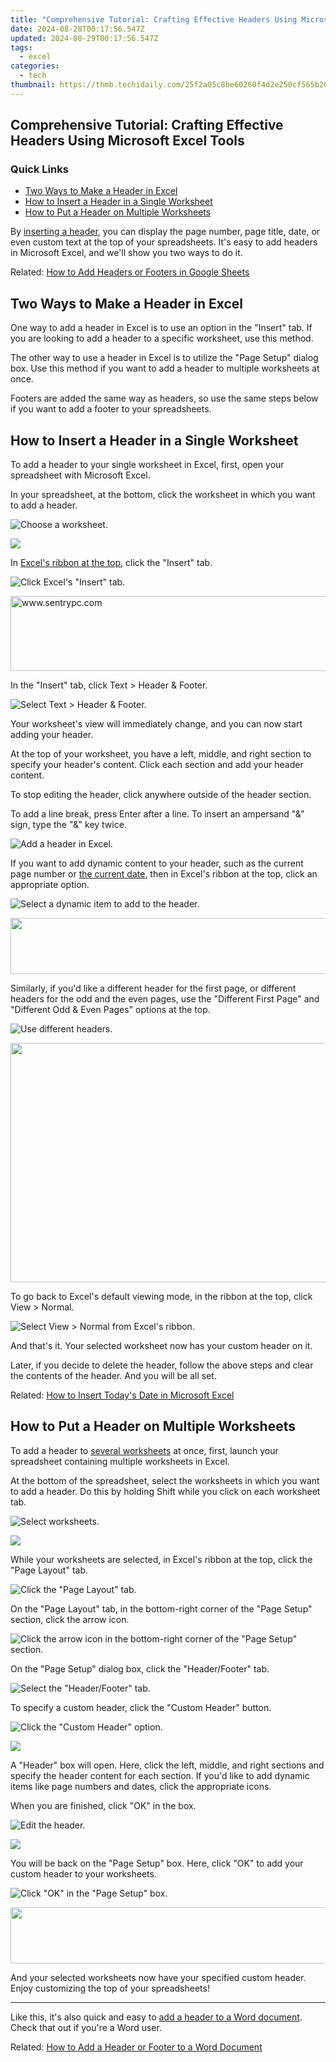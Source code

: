 ```yaml
---
title: "Comprehensive Tutorial: Crafting Effective Headers Using Microsoft Excel Tools"
date: 2024-08-28T00:17:56.547Z
updated: 2024-08-29T00:17:56.547Z
tags:
  - excel
categories:
  - tech
thumbnail: https://thmb.techidaily.com/25f2a05c8be60260f4d2e250cf565b20fcb8e042ff2a6a838a8d8235c347643c.jpg
---
```


## Comprehensive Tutorial: Crafting Effective Headers Using Microsoft Excel Tools

### Quick Links

* [Two Ways to Make a Header in Excel](https://fox-glue.techidaily.com/new-in-2024-top-tips-for-sharper-images-on-google-meet-calls/)
* [How to Insert a Header in a Single Worksheet](https://apple-account.techidaily.com/in-2024-how-to-remove-the-two-factor-authentication-on-apple-iphone-7-by-drfone-ios/)
* [How to Put a Header on Multiple Worksheets](https://tech-revival.techidaily.com/the-flip-side-of-free-ai-counseling-services/)

 By [inserting a header](https://phone-solutions.techidaily.com/bypassreset-pop-8-phone-screen-passcodepatternpin-by-drfone-android-unlock-android-unlock/), you can display the page number, page title, date, or even custom text at the top of your spreadsheets. It's easy to add headers in Microsoft Excel, and we'll show you two ways to do it.

Related: [How to Add Headers or Footers in Google Sheets](https://phone-solutions.techidaily.com/bypassreset-pop-8-phone-screen-passcodepatternpin-by-drfone-android-unlock-android-unlock/) 

##  Two Ways to Make a Header in Excel

 One way to add a header in Excel is to use an option in the "Insert" tab. If you are looking to add a header to a specific worksheet, use this method.

 The other way to use a header in Excel is to utilize the "Page Setup" dialog box. Use this method if you want to add a header to multiple worksheets at once.

 Footers are added the same way as headers, so use the same steps below if you want to add a footer to your spreadsheets.

##  How to Insert a Header in a Single Worksheet

 To add a header to your single worksheet in Excel, first, open your spreadsheet with Microsoft Excel.

 In your spreadsheet, at the bottom, click the worksheet in which you want to add a header.

![Choose a worksheet.](https://static1.howtogeekimages.com/wordpress/wp-content/uploads/2022/01/1-excel-select-worksheet.png) 

<!-- affiliate ads begin -->
<a href="https://shop.systoolsgroup.com/affiliate.php?ACCOUNT=SYSTOOBY&AFFILIATE=108875&PATH=https%3A%2F%2Fwww.systoolsgroup.com%3FAFFILIATE%3D108875%26RESOURCE%3DSysTools%2BGmail%2BBackup"><img src="https://www.systoolsgroup.com/box/gmail-backup.png" border="0"></a>
<!-- affiliate ads end -->
 In [Excel's ribbon at the top](https://screen-mirror.techidaily.com/in-2024-how-to-mirror-honor-play-40c-to-mac-drfone-by-drfone-android/), click the "Insert" tab.

![Click Excel's &quot;Insert&quot; tab.](https://static1.howtogeekimages.com/wordpress/wp-content/uploads/2022/01/2-excel-insert-tab.png) 

<!-- affiliate ads begin -->
<a href="https://sentrypc.7eer.net/c/5597632/398457/3022" target="_top" id="398457"><img src="//a.impactradius-go.com/display-ad/3022-398457" border="0" alt="www.sentrypc.com" width="980" height="120"/></a><img height="0" width="0" src="https://sentrypc.7eer.net/i/5597632/398457/3022" style="position:absolute;visibility:hidden;" border="0" />
<!-- affiliate ads end -->
 In the "Insert" tab, click Text > Header & Footer.

![Select Text > Header & Footer.](https://static1.howtogeekimages.com/wordpress/wp-content/uploads/2022/01/3-excel-add-header.png) 

 Your worksheet's view will immediately change, and you can now start adding your header.

 At the top of your worksheet, you have a left, middle, and right section to specify your header's content. Click each section and add your header content.

 To stop editing the header, click anywhere outside of the header section.

 To add a line break, press Enter after a line. To insert an ampersand "&" sign, type the "&" key twice.

![Add a header in Excel.](https://static1.howtogeekimages.com/wordpress/wp-content/uploads/2022/01/4-excel-edit-header.png) 

 If you want to add dynamic content to your header, such as the current page number or [the current date](https://blog-min.techidaily.com/how-to-recover-deleted-photos-from-android-gallery-app-on-redmi-note-12-5g-by-stellar-photo-recovery-android-mobile-photo-recover/), then in Excel's ribbon at the top, click an appropriate option.

![Select a dynamic item to add to the header.](https://static1.howtogeekimages.com/wordpress/wp-content/uploads/2022/01/5-dynamic-header-items.png) 

<!-- affiliate ads begin -->
<a href="https://mindmanager.sjv.io/c/5597632/1787667/20231" target="_top" id="1787667"><img src="//a.impactradius-go.com/display-ad/20231-1787667" border="0" alt="" width="728" height="90"/></a><img height="0" width="0" src="https://imp.pxf.io/i/5597632/1787667/20231" style="position:absolute;visibility:hidden;" border="0" />
<!-- affiliate ads end -->
 Similarly, if you'd like a different header for the first page, or different headers for the odd and the even pages, use the "Different First Page" and "Different Odd & Even Pages" options at the top.

![Use different headers.](https://static1.howtogeekimages.com/wordpress/wp-content/uploads/2022/01/6-different-header.png) 

<!-- affiliate ads begin -->
<a href="https://ship7com.pxf.io/c/5597632/1509856/17634" target="_top" id="1509856"><img src="//a.impactradius-go.com/display-ad/17634-1509856" border="0" alt="" width="730" height="383"/></a>
<!-- affiliate ads end -->
 To go back to Excel's default viewing mode, in the ribbon at the top, click View > Normal.

![Select View > Normal from Excel's ribbon.](https://static1.howtogeekimages.com/wordpress/wp-content/uploads/2022/01/7-excel-normal-view.png) 

 And that's it. Your selected worksheet now has your custom header on it.

 Later, if you decide to delete the header, follow the above steps and clear the contents of the header. And you will be all set.

Related: [How to Insert Today's Date in Microsoft Excel](https://blog-min.techidaily.com/how-to-recover-deleted-photos-from-android-gallery-app-on-redmi-note-12-5g-by-stellar-photo-recovery-android-mobile-photo-recover/) 

##  How to Put a Header on Multiple Worksheets

 To add a header to [several worksheets](https://article-files.techidaily.com/complete-review-for-hero4-black-for-2024/) at once, first, launch your spreadsheet containing multiple worksheets in Excel.

 At the bottom of the spreadsheet, select the worksheets in which you want to add a header. Do this by holding Shift while you click on each worksheet tab.

![Select worksheets.](https://static1.howtogeekimages.com/wordpress/wp-content/uploads/2022/01/8-excel-select-multiple-worksheets.png) 

<!-- affiliate ads begin -->
<a href="https://estore.winxdvd.com/order/checkout.php?PRODS=12653853&QTY=1&AFFILIATE=108875&CART=1"><img src="https://secure.avangate.com/images/merchant/bcb41ccdc4363c6848a1d760f26c28a0/products/14_videoproc-converter-ai-box.png" border="0"></a>
<!-- affiliate ads end -->
 While your worksheets are selected, in Excel's ribbon at the top, click the "Page Layout" tab.

![Click the "Page Layout" tab.](https://static1.howtogeekimages.com/wordpress/wp-content/uploads/2022/01/9-excel-page-layout.png) 

 On the "Page Layout" tab, in the bottom-right corner of the "Page Setup" section, click the arrow icon.

![Click the arrow icon in the bottom-right corner of the "Page Setup" section.](https://static1.howtogeekimages.com/wordpress/wp-content/uploads/2022/01/10-excel-page-setup.png) 

 On the "Page Setup" dialog box, click the "Header/Footer" tab.

![Select the "Header/Footer" tab.](https://static1.howtogeekimages.com/wordpress/wp-content/uploads/2022/01/11-excel-header-footer.png) 

 To specify a custom header, click the "Custom Header" button.

![Click the "Custom Header" option.](https://static1.howtogeekimages.com/wordpress/wp-content/uploads/2022/01/12-excel-custom-header.png) 

<!-- affiliate ads begin -->
<a href="https://shop.mondly.com/affiliate.php?ACCOUNT=ATISTUDI&AFFILIATE=108875&PATH=https%3A%2F%2Fwww.mondly.com%3FAFFILIATE%3D108875%26RESOURCE%3D%2BGeneral%2B970x90%2B"><img src="https://secure.avangate.com/images/merchant/69c418c33ec2e1a4267fa9bb77fa1428/general-970x90.gif" border="0"></a>
<!-- affiliate ads end -->
 A "Header" box will open. Here, click the left, middle, and right sections and specify the header content for each section. If you'd like to add dynamic items like page numbers and dates, click the appropriate icons.

 When you are finished, click "OK" in the box.

![Edit the header.](https://static1.howtogeekimages.com/wordpress/wp-content/uploads/2022/01/13-excel-edit-header.png) 

<!-- affiliate ads begin -->
<a href="https://shop.mondly.com/affiliate.php?ACCOUNT=ATISTUDI&AFFILIATE=108875&PATH=https%3A%2F%2Fwww.mondly.com%3FAFFILIATE%3D108875%26RESOURCE%3D%2BEducational%2B300x600%2B"><img src="https://secure.avangate.com/images/merchant/69c418c33ec2e1a4267fa9bb77fa1428/educational-300x600.gif" border="0"></a>
<!-- affiliate ads end -->
 You will be back on the "Page Setup" box. Here, click "OK" to add your custom header to your worksheets.

![Click "OK" in the "Page Setup" box.](https://static1.howtogeekimages.com/wordpress/wp-content/uploads/2022/01/14-finish-adding-header.png) 

<!-- affiliate ads begin -->
<a href="https://natural-cycles.sjv.io/c/5597632/2072200/17885" target="_top" id="2072200"><img src="//a.impactradius-go.com/display-ad/17885-2072200" border="0" alt="" width="728" height="90"/></a><img height="0" width="0" src="https://imp.pxf.io/i/5597632/2072200/17885" style="position:absolute;visibility:hidden;" border="0" />
<!-- affiliate ads end -->
 And your selected worksheets now have your specified custom header. Enjoy customizing the top of your spreadsheets!

---

 Like this, it's also quick and easy to [add a header to a Word document](https://extra-support.techidaily.com/new-simple-steps-to-change-iphones-call-alert-sounds/). Check that out if you're a Word user.

Related: [How to Add a Header or Footer to a Word Document](https://extra-support.techidaily.com/new-simple-steps-to-change-iphones-call-alert-sounds/)

<ins class="adsbygoogle"
     style="display:block"
     data-ad-format="autorelaxed"
     data-ad-client="ca-pub-7571918770474297"
     data-ad-slot="1223367746"></ins>



<ins class="adsbygoogle"
     style="display:block"
     data-ad-client="ca-pub-7571918770474297"
     data-ad-slot="8358498916"
     data-ad-format="auto"
     data-full-width-responsive="true"></ins>


